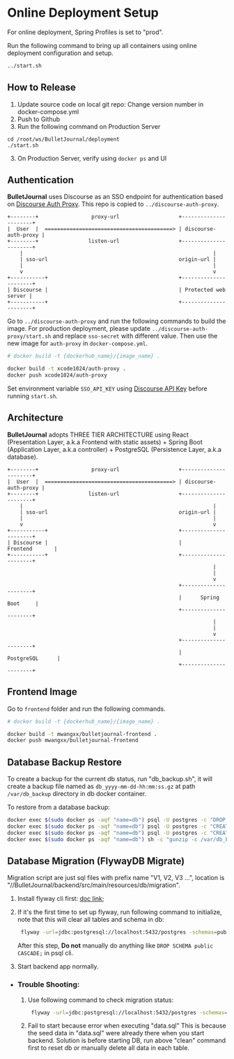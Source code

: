 # Online Deployment Setup

For online deployment, Spring Profiles is set to "prod".

Run the following command to bring up all containers using online deployment configuration and setup.

```bash
../start.sh
```

## How to Release

1. Update source code on local git repo: Change version number in docker-compose.yml
2. Push to Github
2. Run the following command on Production Server
```
cd /root/ws/BulletJournal/deployment
./start.sh
```
3. On Production Server, verify using `docker ps` and UI

## Authentication

<b>BulletJournal</b> uses Discourse as an SSO endpoint for authentication based on [Discourse Auth Proxy](https://github.com/discourse/discourse-auth-proxy). This repo is copied to `../discourse-auth-proxy`.

```
+--------+                 proxy-url                   +----------------------+
|  User  |  =========================================> | discourse-auth-proxy |
+--------+                listen-url                   +----------------------+
    |                                                             |
    | sso-url                                          origin-url |
    |                                                             |
    v                                                             v
+-----------+                                          +----------------------+
| Discourse |                                          | Protected web server |
+-----------+                                          +----------------------+
```

Go to `../discourse-auth-proxy` and run the following commands to build the image.
For production deployment, please update `../discourse-auth-proxy/start.sh` and replace `sso-secret` with different value.
Then use the new image for `auth-proxy` in `docker-compose.yml`.
```bash
# docker build -t {dockerhub_name}/{image_name} .

docker build -t xcode1024/auth-proxy .
docker push xcode1024/auth-proxy
```

Set environment variable `SSO_API_KEY` using [Discourse API Key](https://meta.discourse.org/t/user-api-keys-specification/48536) before running `start.sh`.

## Architecture

<b>BulletJournal</b> adopts THREE TIER ARCHITECTURE using React (Presentation Layer, a.k.a Frontend with static assets) + Spring Boot (Application Layer, a.k.a controller) + PostgreSQL (Persistence Layer, a.k.a database).

```
+--------+                 proxy-url                   +----------------------+
|  User  |  =========================================> | discourse-auth-proxy |
+--------+                listen-url                   +----------------------+
    |                                                             |
    | sso-url                                          origin-url |
    |                                                             |
    v                                                             v
+-----------+                                          +----------------------+
| Discourse |                                          |       Frontend       |
+-----------+                                          +----------------------+
                                                                  |
                                                                  |
                                                                  v
                                                       +----------------------+
                                                       |      Spring Boot     |
                                                       +----------------------+
                                                                  |
                                                                  |
                                                                  v
                                                       +----------------------+
                                                       |      PostgreSQL      |
                                                       +----------------------+
```

## Frontend Image

Go to `frontend` folder and run the following commands.
```bash
# docker build -t {dockerhub_name}/{image_name} .

docker build -t mwangxx/bulletjournal-frontend .
docker push mwangxx/bulletjournal-frontend
```

## Database Backup Restore

To create a backup for the current db status, run "db_backup.sh", it will create a backup file named as `db_yyyy-mm-dd-hh:mm:ss.gz` at path `/var/db_backup` directory in db docker container. 

To restore from a database backup:
```sh
docker exec $(sudo docker ps -aqf "name=db") psql -U postgres -c "DROP SCHEMA public,template CASCADE;"
docker exec $(sudo docker ps -aqf "name=db") psql -U postgres -c "CREATE SCHEMA public;"
docker exec $(sudo docker ps -aqf "name=db") psql -U postgres -c "CREATE SCHEMA template;"
docker exec $(sudo docker ps -aqf "name=db") sh -c "gunzip -c /var/db_backup/ReplaceWithBackupFileName | psql  --dbname=postgresql://postgres:docker@localhost:5432/postgres"
```


## Database Migration (FlywayDB Migrate)

Migration script are just sql files with prefix name "V1, V2, V3 ...", location is "//BulletJournal/backend/src/main/resources/db/migration".

1. Install flyway cli first: [doc link](https://flywaydb.org/getstarted/firststeps/commandline);

2. If it's the first time to set up flyway, run following command to initialize, note that this will clear all tables and schema in db:
   ```bash
    flyway -url=jdbc:postgresql://localhost:5432/postgres -schemas=public,template -user=postgres -password=docker -locations=filesystem:{path to migration folder} clean
   ```
   After this step, **Do not** manually do anything like `DROP SCHEMA public CASCADE;` in psql cli.

3. Start backend app normally.

* ### Trouble Shooting:
  1. Use following command to check migration status:
     ```bash
      flyway -url=jdbc:postgresql://localhost:5432/postgres -schemas=public,template -user=postgres -password=docker -locations=filesystem:{path to migration folder} info
     ```
  2. Fail to start because error when executing "data.sql"
     This is because the seed data in "data.sql" were already there when you start backend. Solution is before starting DB, run above "clean" command first to reset db or manually delete all data in each table.
